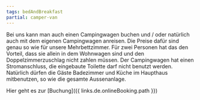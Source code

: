 ```yaml
---
tags: bedAndBreakfast
partial: camper-van
---
```


Bei uns kann man auch einen Campingwagen buchen und / oder natürlich auch mit dem eigenen Campingwagen anreisen. Die Preise dafür sind genau so wie für unsere Mehrbettzimmer. Für zwei Personen hat das den Vorteil, dass sie allein in dem Wohnwagen sind und den Doppelzimmerzuschlag nicht zahlen müssen. Der Campingwagen hat einen Stromanschluss, die eingebaute Toilette darf nicht benutzt werden. Natürlich dürfen die Gäste Badezimmer und Küche im Haupthaus mitbenutzen, so wie die gesamte Aussenanlage.

Hier geht es zur [Buchung]({{ links.de.onlineBooking.path }})
